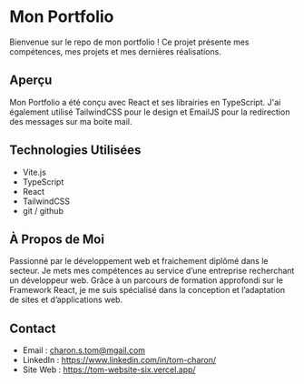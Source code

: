 # Mon Portfolio

Bienvenue sur le repo de mon portfolio ! Ce projet présente mes compétences, mes projets et mes dernières réalisations.

## Aperçu

Mon Portfolio a été conçu avec React et ses librairies en TypeScript. J'ai également utilisé TailwindCSS pour le design et EmailJS pour la redirection des messages sur ma boite mail.

## Technologies Utilisées

- Vite.js
- TypeScript
- React
- TailwindCSS
- git / github

## À Propos de Moi

Passionné par le développement web et fraichement diplômé dans le secteur. Je mets mes compétences au service d’une entreprise recherchant un développeur web. Grâce à un parcours de formation approfondi sur le Framework React, je me suis spécialisé dans la conception et l’adaptation de sites et d’applications web.

## Contact

- Email : charon.s.tom@mgail.com
- LinkedIn : https://www.linkedin.com/in/tom-charon/
- Site Web : https://tom-website-six.vercel.app/
